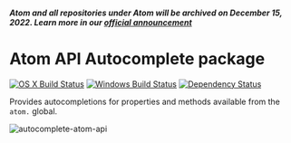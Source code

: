 ##### Atom and all repositories under Atom will be archived on December 15, 2022. Learn more in our [official announcement](https://github.blog/2022-06-08-sunsetting-atom/)

# Atom API Autocomplete package

[![OS X Build Status](https://travis-ci.org/atom/autocomplete-atom-api.svg?branch=master)](https://travis-ci.org/atom/autocomplete-atom-api) [![Windows Build Status](https://ci.appveyor.com/api/projects/status/1x3uqd9ddchpe555/branch/master?svg=true)](https://ci.appveyor.com/project/Atom/autocomplete-atom-api/branch/master)
[![Dependency Status](https://david-dm.org/atom/autocomplete-atom-api.svg)](https://david-dm.org/atom/autocomplete-atom-api)

Provides autocompletions for properties and methods available from the `atom.` global.

![autocomplete-atom-api](https://cloud.githubusercontent.com/assets/69169/7211322/9c402ea2-e50e-11e4-9d74-56ab91aa101d.gif)
